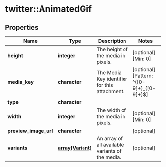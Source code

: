 # twitter::AnimatedGif


## Properties
Name | Type | Description | Notes
------------ | ------------- | ------------- | -------------
**height** | **integer** | The height of the media in pixels. | [optional] [Min: 0] 
**media_key** | **character** | The Media Key identifier for this attachment. | [optional] [Pattern: ^([0-9]+)_([0-9]+)$] 
**type** | **character** |  | 
**width** | **integer** | The width of the media in pixels. | [optional] [Min: 0] 
**preview_image_url** | **character** |  | [optional] 
**variants** | [**array[Variant]**](Variant.md) | An array of all available variants of the media. | [optional] 


